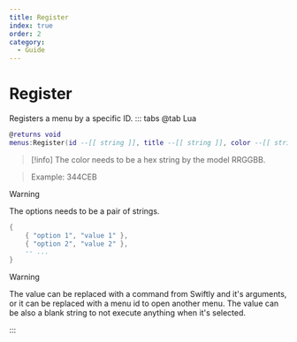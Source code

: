 ```yaml
---
title: Register
index: true
order: 2
category:
  - Guide
---
```


# Register
Registers a menu by a specific ID.
::: tabs
@tab Lua
```lua
@returns void
menus:Register(id --[[ string ]], title --[[ string ]], color --[[ string ]], options --[[ table ]])
```
> [!info]
> The color needs to be a hex string by the model RRGGBB.

> Example: 344CEB 

> [!warning]
> The options needs to be a pair of strings.

```lua
{
    { "option 1", "value 1" },
    { "option 2", "value 2" },
    -- ...
}
```
> [!warning]
> The value can be replaced with a command from Swiftly and it's arguments, or it can be replaced with a menu id to open another menu.
> The value can be also a blank string to not execute anything when it's selected. 

:::